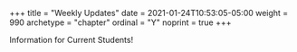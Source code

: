 +++
title = "Weekly Updates"
date = 2021-01-24T10:53:05-05:00
weight = 990
archetype = "chapter"
ordinal = "Y"
noprint = true
+++


Information for Current Students!
